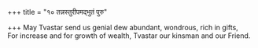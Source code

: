+++
title = "१० तन्नस्तुरीपमद्भुतं पुरु"

+++
May Tvastar send us genial dew abundant, wondrous, rich in gifts,  
     For increase and for growth of wealth, Tvastar our kinsman and our Friend.